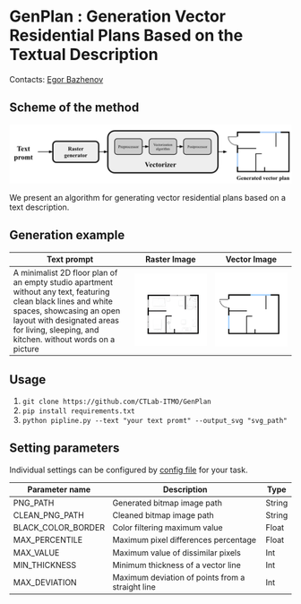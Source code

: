 # GenPlan : Generation Vector Residential Plans Based on the Textual Description

Contacts: [Egor Bazhenov](tujh.bazhenov.kbn00@mail.ru)

## Scheme of the method

![](examples/scheme.png) 

We present an algorithm for generating vector residential plans 
based on a text description.

## Generation example
| Text prompt                                                                                                                                                                                                                            | Raster Image                            | Vector Image                  |
|----------------------------------------------------------------------------------------------------------------------------------------------------------------------------------------------------------------------------------------|-----------------------------------------|-------------------------------|
| A minimalist 2D floor plan of an empty studio apartment without any text, featuring clean black lines and white spaces, showcasing an open layout with designated areas for living, sleeping, and kitchen.  without words on a picture | ![](examples/pngs/test3.png)            | ![](examples/svgs/test3.svg)  |

## Usage

1. ``git clone https://github.com/CTLab-ITMO/GenPlan``
2. ``pip install requirements.txt``
3. ``python pipline.py --text "your text promt" --output_svg "svg_path"``

## Setting parameters

Individual settings can be configured by [config file](config.py) for your task. 

| Parameter name     | Description                                      | Type   |
|--------------------|--------------------------------------------------|--------|
| PNG_PATH           | Generated bitmap image path                      | String |
| CLEAN_PNG_PATH     | Cleaned bitmap image path                        | String |
| BLACK_COLOR_BORDER | Color filtering maximum value                    | Float  |
| MAX_PERCENTILE     | Maximum pixel differences percentage             | Float  |
| MAX_VALUE          | Maximum value of dissimilar pixels               | Int    |
| MIN_THICKNESS      | Minimum thickness of a vector line               | Int    |
| MAX_DEVIATION      | Maximum deviation of points from a straight line | Int    |
